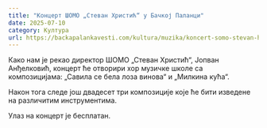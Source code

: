 ```yaml
---
title: "Концерт ШОМО „Стеван Христић“ у Бачкој Паланци"
date: 2025-07-10
category: Култура
url: https://backapalankavesti.com/kultura/muzika/koncert-somo-stevan-hristic-u-backoj-palanci/
---
```


Како нам је рекао директор ШОМО „Стеван Христић“, Јопван Анђелковић, концерт ће отворири хор музичке школе са композицијама: „Савила се бела лоза винова“ и „Милкина кућа“.

Након тога следе још двадесет три композиције које ће бити изведене на различитим инструментима.

Улаз на концерт је бесплатан.

